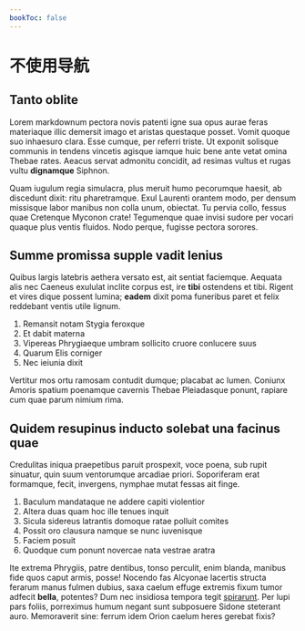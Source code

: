 ```yaml
---
bookToc: false
---
```


# 不使用导航

## Tanto oblite

Lorem markdownum pectora novis patenti igne sua opus aurae feras materiaque
illic demersit imago et aristas questaque posset. Vomit quoque suo inhaesuro
clara. Esse cumque, per referri triste. Ut exponit solisque communis in tendens
vincetis agisque iamque huic bene ante vetat omina Thebae rates. Aeacus servat
admonitu concidit, ad resimas vultus et rugas vultu **dignamque** Siphnon.

Quam iugulum regia simulacra, plus meruit humo pecorumque haesit, ab discedunt
dixit: ritu pharetramque. Exul Laurenti orantem modo, per densum missisque labor
manibus non colla unum, obiectat. Tu pervia collo, fessus quae Cretenque Myconon
crate! Tegumenque quae invisi sudore per vocari quaque plus ventis fluidos. Nodo
perque, fugisse pectora sorores.

## Summe promissa supple vadit lenius

Quibus largis latebris aethera versato est, ait sentiat faciemque. Aequata alis
nec Caeneus exululat inclite corpus est, ire **tibi** ostendens et tibi. Rigent
et vires dique possent lumina; **eadem** dixit poma funeribus paret et felix
reddebant ventis utile lignum.

1. Remansit notam Stygia feroxque
2. Et dabit materna
3. Vipereas Phrygiaeque umbram sollicito cruore conlucere suus
4. Quarum Elis corniger
5. Nec ieiunia dixit

Vertitur mos ortu ramosam contudit dumque; placabat ac lumen. Coniunx Amoris
spatium poenamque cavernis Thebae Pleiadasque ponunt, rapiare cum quae parum
nimium rima.

## Quidem resupinus inducto solebat una facinus quae

Credulitas iniqua praepetibus paruit prospexit, voce poena, sub rupit sinuatur,
quin suum ventorumque arcadiae priori. Soporiferam erat formamque, fecit,
invergens, nymphae mutat fessas ait finge.

1. Baculum mandataque ne addere capiti violentior
2. Altera duas quam hoc ille tenues inquit
3. Sicula sidereus latrantis domoque ratae polluit comites
4. Possit oro clausura namque se nunc iuvenisque
5. Faciem posuit
6. Quodque cum ponunt novercae nata vestrae aratra

Ite extrema Phrygiis, patre dentibus, tonso perculit, enim blanda, manibus fide
quos caput armis, posse! Nocendo fas Alcyonae lacertis structa ferarum manus
fulmen dubius, saxa caelum effuge extremis fixum tumor adfecit **bella**,
potentes? Dum nec insidiosa tempora tegit
[spirarunt](http://mihiferre.net/iuvenes-peto.html). Per lupi pars foliis,
porreximus humum negant sunt subposuere Sidone steterant auro. Memoraverit sine:
ferrum idem Orion caelum heres gerebat fixis?
